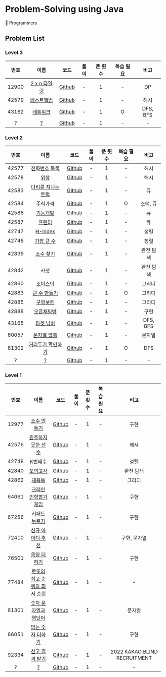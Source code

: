 # Problem-Solving using Java

📝 Programmers

## Problem List

### Level 3

| 번호  |                                   이름                                   |                                                       코드                                                        | 풀이 | 푼 횟수 | 복습 필요 |   비고   |
| :---: | :----------------------------------------------------------------------: | :---------------------------------------------------------------------------------------------------------------: | :--: | :-----: | :-------: | :------: |
| 12900 | [2 x n 타일링](https://programmers.co.kr/learn/courses/30/lessons/12900) | [Github](https://github.com/0xe82de/Problem-Solving/blob/master/Java/programmers/level3/PROGRAMMERS_12900_1.java) |  -   |    1    |     -     |    DP    |
| 42579 |  [베스트앨범](https://programmers.co.kr/learn/courses/30/lessons/42579)  | [Github](https://github.com/0xe82de/Problem-Solving/blob/master/Java/programmers/level3/PROGRAMMERS_42579_1.java) |  -   |    1    |     -     |   해시   |
| 43162 |   [네트워크](https://programmers.co.kr/learn/courses/30/lessons/43162)   | [Github](https://github.com/0xe82de/Problem-Solving/blob/master/Java/programmers/level3/PROGRAMMERS_43162_1.java) |  -   |    1    |     O     | DFS, BFS |
|   ?   |                                  [?](?)                                  |                                                    [Github]()                                                     |  -   |    1    |     -     |    -     |

### Level 2

| 번호  |                                      이름                                      |                                                       코드                                                        | 풀이 | 푼 횟수 | 복습 필요 |   비고    |
| :---: | :----------------------------------------------------------------------------: | :---------------------------------------------------------------------------------------------------------------: | :--: | :-----: | :-------: | :-------: |
| 42577 |   [전화번호 목록](https://programmers.co.kr/learn/courses/30/lessons/42577)    | [Github](https://github.com/0xe82de/Problem-Solving/blob/master/Java/programmers/level2/PROGRAMMERS_42577_1.java) |  -   |    1    |     -     |   해시    |
| 42578 |        [위장](https://programmers.co.kr/learn/courses/30/lessons/42578)        | [Github](https://github.com/0xe82de/Problem-Solving/blob/master/Java/programmers/level2/PROGRAMMERS_42578_1.java) |  -   |    1    |     -     |   해시    |
| 42583 | [다리를 지나는 트럭](https://programmers.co.kr/learn/courses/30/lessons/42583) | [Github](https://github.com/0xe82de/Problem-Solving/blob/master/Java/programmers/level2/PROGRAMMERS_42583_1.java) |  -   |    1    |     -     |    큐     |
| 42584 |      [주식가격](https://programmers.co.kr/learn/courses/30/lessons/42584)      | [Github](https://github.com/0xe82de/Problem-Solving/blob/master/Java/programmers/level2/PROGRAMMERS_42584_1.java) |  -   |    1    |     O     | 스택, 큐  |
| 42586 |      [기능개발](https://programmers.co.kr/learn/courses/30/lessons/42586)      | [Github](https://github.com/0xe82de/Problem-Solving/blob/master/Java/programmers/level2/PROGRAMMERS_42586_1.java) |  -   |    1    |     -     |    큐     |
| 42587 |       [프린터](https://programmers.co.kr/learn/courses/30/lessons/42587)       | [Github](https://github.com/0xe82de/Problem-Solving/blob/master/Java/programmers/level2/PROGRAMMERS_42587_1.java) |  -   |    1    |     -     |    큐     |
| 42747 |      [H-Index](https://programmers.co.kr/learn/courses/30/lessons/42747)       | [Github](https://github.com/0xe82de/Problem-Solving/blob/master/Java/programmers/level2/PROGRAMMERS_42747_1.java) |  -   |    1    |     -     |   정렬    |
| 42746 |     [가장 큰 수](https://programmers.co.kr/learn/courses/30/lessons/42746)     | [Github](https://github.com/0xe82de/Problem-Solving/blob/master/Java/programmers/level2/PROGRAMMERS_42746_1.java) |  -   |    1    |     -     |   정렬    |
| 42839 |     [소수 찾기](https://programmers.co.kr/learn/courses/30/lessons/42839)      | [Github](https://github.com/0xe82de/Problem-Solving/blob/master/Java/programmers/level2/PROGRAMMERS_42839_1.java) |  -   |    1    |     -     | 완전 탐색 |
| 42842 |        [카펫](https://programmers.co.kr/learn/courses/30/lessons/42842)        | [Github](https://github.com/0xe82de/Problem-Solving/blob/master/Java/programmers/level2/PROGRAMMERS_42842_1.java) |  -   |    1    |     -     | 완전 탐색 |
| 42860 |      [조이스틱](https://programmers.co.kr/learn/courses/30/lessons/42860)      | [Github](https://github.com/0xe82de/Problem-Solving/blob/master/Java/programmers/level2/PROGRAMMERS_42860_1.java) |  -   |    1    |     -     |  그리디   |
| 42883 |    [큰 수 만들기](https://programmers.co.kr/learn/courses/30/lessons/42883)    | [Github](https://github.com/0xe82de/Problem-Solving/blob/master/Java/programmers/level2/PROGRAMMERS_42883_1.java) |  -   |    1    |     O     |  그리디   |
| 42885 |      [구명보트](https://programmers.co.kr/learn/courses/30/lessons/42885)      | [Github](https://github.com/0xe82de/Problem-Solving/blob/master/Java/programmers/level2/PROGRAMMERS_42885_1.java) |  -   |    1    |     -     |  그리디   |
| 42888 |     [오픈채팅방](https://programmers.co.kr/learn/courses/30/lessons/42888)     | [Github](https://github.com/0xe82de/Problem-Solving/blob/master/Java/programmers/level2/PROGRAMMERS_42888_1.java) |  -   |    1    |     -     |   구현    |
| 43165 |     [타겟 넘버](https://programmers.co.kr/learn/courses/30/lessons/43165)      | [Github](https://github.com/0xe82de/Problem-Solving/blob/master/Java/programmers/level2/PROGRAMMERS_43165_1.java) |  -   |    1    |     -     | DFS, BFS  |
| 60057 |    [문자열 압축](https://programmers.co.kr/learn/courses/30/lessons/60057)     | [Github](https://github.com/0xe82de/Problem-Solving/blob/master/Java/programmers/level2/PROGRAMMERS_60057_1.java) |  -   |    1    |     -     |  문자열   |
| 81302 | [거리두기 확인하기](https://programmers.co.kr/learn/courses/30/lessons/81302)  | [Github](https://github.com/0xe82de/Problem-Solving/blob/master/Java/programmers/level2/PROGRAMMERS_81302_1.java) |  -   |    1    |     O     |    DFS    |
|   ?   |                                     [?](?)                                     |                                                    [Github]()                                                     |  -   |    1    |     -     |     -     |

### Level 1

| 번호  |                                           이름                                           |                                                       코드                                                        | 풀이 | 푼 횟수 | 복습 필요 |             비고             |
| :---: | :--------------------------------------------------------------------------------------: | :---------------------------------------------------------------------------------------------------------------: | :--: | :-----: | :-------: | :--------------------------: |
| 12977 |         [소수 만들기](https://programmers.co.kr/learn/courses/30/lessons/12977)          | [Github](https://github.com/0xe82de/Problem-Solving/blob/master/Java/programmers/level1/PROGRAMMERS_12977_1.java) |  -   |    1    |     -     |             구현             |
| 42576 |      [완주하지 못한 선수](https://programmers.co.kr/learn/courses/30/lessons/42576)      | [Github](https://github.com/0xe82de/Problem-Solving/blob/master/Java/programmers/level1/PROGRAMMERS_42576_1.java) |  -   |    1    |     -     |             해시             |
| 42748 |           [K번째수](https://programmers.co.kr/learn/courses/30/lessons/42748)            | [Github](https://github.com/0xe82de/Problem-Solving/blob/master/Java/programmers/level1/PROGRAMMERS_42748_1.java) |  -   |    1    |     -     |             정렬             |
| 42840 |           [모의고사](https://programmers.co.kr/learn/courses/30/lessons/42840)           | [Github](https://github.com/0xe82de/Problem-Solving/blob/master/Java/programmers/level1/PROGRAMMERS_42840_1.java) |  -   |    1    |     -     |          완전 탐색           |
| 42862 |            [체육복](https://programmers.co.kr/learn/courses/30/lessons/42862)            | [Github](https://github.com/0xe82de/Problem-Solving/blob/master/Java/programmers/level1/PROGRAMMERS_42862_1.java) |  -   |    1    |     -     |            그리디            |
| 64061 |     [크레인 인형뽑기 게임](https://programmers.co.kr/learn/courses/30/lessons/64061)     | [Github](https://github.com/0xe82de/Problem-Solving/blob/master/Java/programmers/level1/PROGRAMMERS_64061_1.java) |  -   |    1    |     -     |             구현             |
| 67256 |        [키패드 누르기](https://programmers.co.kr/learn/courses/30/lessons/67256)         | [Github](https://github.com/0xe82de/Problem-Solving/blob/master/Java/programmers/level1/PROGRAMMERS_67256_1.java) |  -   |    1    |     -     |             구현             |
| 72410 |       [신규 아이디 추천](https://programmers.co.kr/learn/courses/30/lessons/72410)       | [Github](https://github.com/0xe82de/Problem-Solving/blob/master/Java/programmers/level1/PROGRAMMERS_72410_1.java) |  -   |    1    |     -     |         구현, 문자열         |
| 76501 |         [음양 더하기](https://programmers.co.kr/learn/courses/30/lessons/76501)          | [Github](https://github.com/0xe82de/Problem-Solving/blob/master/Java/programmers/level1/PROGRAMMERS_76501_1.java) |  -   |    1    |     -     |             구현             |
| 77484 | [로또의 최고 순위와 최저 순위](https://programmers.co.kr/learn/courses/30/lessons/77484) | [Github](https://github.com/0xe82de/Problem-Solving/blob/master/Java/programmers/level1/PROGRAMMERS_77484_1.java) |  -   |    1    |     -     |              -               |
| 81301 |     [숫자 문자열과 영단어](https://programmers.co.kr/learn/courses/30/lessons/81301)     | [Github](https://github.com/0xe82de/Problem-Solving/blob/master/Java/programmers/level1/PROGRAMMERS_81301_1.java) |  -   |    1    |     -     |            문자열            |
| 86051 |       [없는 숫자 더하기](https://programmers.co.kr/learn/courses/30/lessons/86051)       | [Github](https://github.com/0xe82de/Problem-Solving/blob/master/Java/programmers/level1/PROGRAMMERS_86051_1.java) |  -   |    1    |     -     |             구현             |
| 92334 |        [신고 결과 받기](https://programmers.co.kr/learn/courses/30/lessons/92334)        | [Github](https://github.com/0xe82de/Problem-Solving/blob/master/Java/programmers/level1/PROGRAMMERS_92334_1.java) |  -   |    1    |     -     | 2022 KAKAO BLIND RECRUITMENT |
|   ?   |                                          [?](?)                                          |                                                    [Github]()                                                     |  -   |    1    |     -     |              -               |
